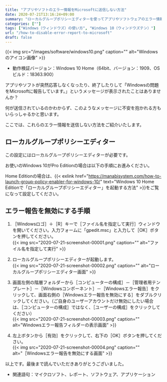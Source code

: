 ```yaml
---
title: "アプリやソフトのエラー情報をMicrosoftに送信しない方法"
date: 2020-07-21T13:16:24+09:00
summary: "ローカルグループポリシーエディターを使ってアプリやソフトウェアのエラー情報をMicrosoftに送信しないようにする方法をご紹介いたします。"
categories: [""]
tags: ["Windows（ウィンドウズ）の使い方", "Windows 10（ウィンドウズテン）"]
url: "/how-to-disable-error-report-to-microsoft"
draft: false
---
```


{{< img src="/images/software/windows10.png" caption="" alt="Windowsのアイコン画像" >}}

- 動作検証バージョン：Windows 10 Home（64bit、バージョン：1909、OSビルド：18363.900）

アプリやソフトが突然応答しなくなったり、終了したりして「Windowsの問題をMicrosoftに報告しています。」というメッセージが表示されたことはありませんか？

何が送信されているのかわからず、このようなメッセージに不安を抱かれる方もいらっしゃるかと思います。

ここでは、これらのエラー情報を送信しない方法をご紹介いたします。

## ローカルグループポリシーエディター

この設定にはローカルグループポリシーエディターが必要です。

お使いのWindows 10がPro Editionの場合は以下の手順にお進みください。

Home Editionの場合は、{{< exlink href="https://manabisystem.com/how-to-launch-group-policy-enabler-for-windows-10/" text="Windows 10 Home Editionで「ローカルグループポリシーエディター」を起動する方法" >}}をご覧になって設定してください。

## エラー報告を無効にする手順

1. ［Windowsロゴ］＋［R］キーで［ファイル名を指定して実行］ウィンドウを開いてください。入力フォームに「gpedit.msc」と入力して［OK］ボタンを押してください。  
{{< img src="2020-07-21-screenshot-00001.png" caption="" alt="ファイル名を指定して実行" >}}

2. ローカルグループポリシーエディターが起動します。  
{{< img src="2020-07-21-screenshot-00002.png" caption="" alt="ローカルグループポリシーエディター画面" >}}

3. 画面左側の階層フォルダーから［コンピューターの構成］－［管理者用テンプレート］－［Windowsコンポーネント］－［Windowsエラー報告］をクリックして、画面右側の［Windowsエラー報告を無効にする］をダブルクリックしてください。（ご自身のユーザーアカウントだけ無効にしたい場合は、［コンピューターの構成］ではなく、［ユーザーの構成］をクリックしてください）  
{{< img src="2020-07-21-screenshot-00003.png" caption="" alt="Windowsエラー報告フィルダーの表示画面" >}}

4. 左上ボタンから［有効］をクリックして、右下の［OK］ボタンを押してください。  
{{< img src="2020-07-21-screenshot-00004.png" caption="" alt="［Windowsエラー報告を無効にする画面" >}}

以上です。最後まで読んでいただきありがとうございました。

- 関連語句：マイクロソフト、レポート、ソフトウェア、アプリケーション
